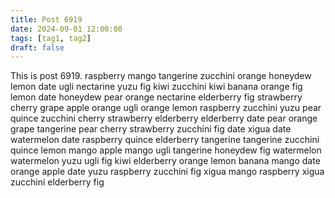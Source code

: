 ```yaml
---
title: Post 6919
date: 2024-09-01 12:00:00
tags: [tag1, tag2]
draft: false
---
```

This is post 6919.
raspberry
mango
tangerine
zucchini
orange
honeydew
lemon
date
ugli
nectarine
yuzu
fig
kiwi
zucchini
kiwi
banana
orange
fig
lemon
date
honeydew
pear
orange
nectarine
elderberry
fig
strawberry
cherry
grape
apple
orange
ugli
orange
lemon
raspberry
zucchini
yuzu
pear
quince
zucchini
cherry
strawberry
elderberry
elderberry
date
pear
orange
grape
tangerine
pear
cherry
strawberry
zucchini
fig
date
xigua
date
watermelon
date
raspberry
quince
elderberry
tangerine
tangerine
zucchini
quince
lemon
mango
apple
mango
ugli
tangerine
honeydew
fig
watermelon
watermelon
yuzu
ugli
fig
kiwi
elderberry
orange
lemon
banana
mango
date
orange
apple
date
yuzu
raspberry
zucchini
fig
xigua
mango
raspberry
xigua
zucchini
elderberry
fig
